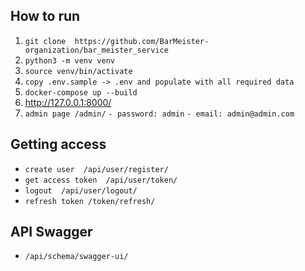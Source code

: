 ## How to run

1. `git clone  https://github.com/BarMeister-organization/bar_meister_service `
2. `python3 -m venv venv`
3. `source venv/bin/activate`
4. `copy .env.sample -> .env and populate with all required data`
5. `docker-compose up --build`
6. http://127.0.0.1:8000/
7. `admin page /admin/` 
   `- password: admin`
   `- email: admin@admin.com`

## Getting access

 - `create user  /api/user/register/`
 - `get access token  /api/user/token/`
 - `logout  /api/user/logout/`
 - `refresh token /token/refresh/`

## API Swagger
 - `/api/schema/swagger-ui/`